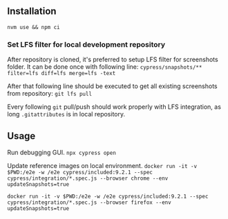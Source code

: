 ## Installation

```nvm use && npm ci```

### Set LFS filter for local development repository

After repository is cloned, it's preferred to setup LFS filter for screenshots folder. It can be done once with following line:
```cypress/snapshots/** filter=lfs diff=lfs merge=lfs -text```

After that following line should be executed to get all existing screenshots from repository:
```git lfs pull```

Every following `git` pull/push should work properly with LFS integration, as long `.gitattributes` is in local repository.


## Usage

Run debugging GUI.
```npx cypress open```

Update reference images on local environment.
```docker run -it -v $PWD:/e2e -w /e2e cypress/included:9.2.1 --spec cypress/integration/*.spec.js --browser chrome --env updateSnapshots=true```

```docker run -it -v $PWD:/e2e -w /e2e cypress/included:9.2.1 --spec cypress/integration/*.spec.js --browser firefox --env updateSnapshots=true```
